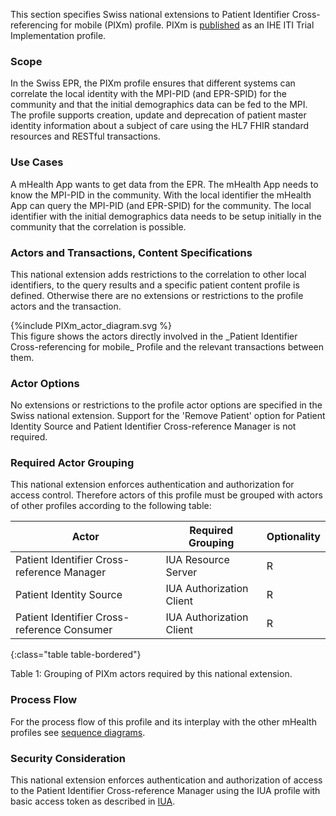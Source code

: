 This section specifies Swiss national extensions to Patient Identifier Cross-referencing for mobile (PIXm) profile. PIXm is [published](https://profiles.ihe.net/ITI/PIXm/index.html) as an IHE ITI Trial Implementation profile.

###	Scope  
In the Swiss EPR, the PIXm profile ensures that different systems can correlate the local identity with the MPI-PID (and EPR-SPID) for the community and that the initial demographics data can be fed to the MPI. The profile supports creation, update and deprecation of patient master identity information about a subject of care using the HL7 FHIR standard resources and RESTful transactions.

###	Use Cases  
A mHealth App wants to get data from the EPR. The mHealth App needs to know the MPI-PID in the community. With the local identifier the mHealth App can query the MPI-PID (and EPR-SPID) for the community. The local identifier with the initial demographics data needs to be setup initially in the community that the correlation is possible.

###	Actors and Transactions, Content Specifications  
This national extension adds restrictions to the correlation to other local identifiers, to the query results and a specific patient content profile is defined. Otherwise there are no extensions or restrictions to the profile actors and the transaction. 

<div>
{%include PIXm_actor_diagram.svg %}
</div>
This figure shows the actors directly involved in the _Patient Identifier Cross-referencing for mobile_ Profile and 
the relevant transactions between them.

### Actor Options  
No extensions or restrictions to the profile actor options are specified in the Swiss national extension. Support for the 'Remove Patient' option for Patient Identity Source and Patient Identifier Cross-reference Manager is not required. 

### Required Actor Grouping  
This national extension enforces authentication and authorization for access control. Therefore actors of this profile must be grouped with actors of other profiles according to the following table: 

| Actor                                         | Required Grouping         | Optionality |
|-----------------------------------------------|---------------------------|-------------|
| Patient Identifier   Cross-reference Manager  | IUA Resource Server       | R           |
| Patient Identity Source                       | IUA Authorization Client  | R           |
| Patient Identifier Cross-reference Consumer   | IUA Authorization Client  | R           |
{:class="table table-bordered"}

<figcaption ID="1">Table 1: Grouping of PIXm actors required by this national extension. </figcaption>

###	Process Flow
For the process flow of this profile and its interplay with the other mHealth profiles see [sequence diagrams](sequencediagrams.html). 

###	Security Consideration
This national extension enforces authentication and authorization of access to the Patient Identifier Cross-reference Manager using the IUA profile with basic access token as described in [IUA](iti-71.html).
